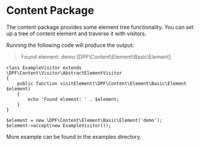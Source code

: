 # Content Package

The content package provides some element tree functionality. You can set up a tree of content element and traverse it with visitors.


Running the following code will produce the output:
> Found element: demo [DPF\Content\Element\Basic\Element]

```
class ExampleVisitor extends \DPF\Content\Visitor\AbstractElementVisitor
{
	public function visitElement(\DPF\Content\Element\Basic\Element $element)
	{
		echo 'Found element: ' . $element;
	}
}

$element = new \DPF\Content\Element\Basic\Element('demo');
$element->accept(new ExampleVisitor());
```
More example can be found in the examples directory.